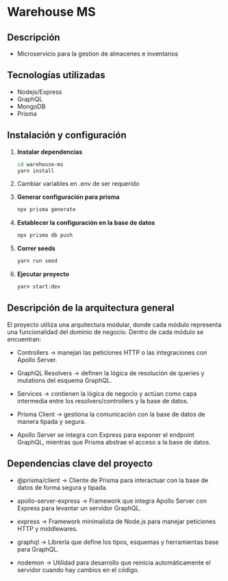 # Warehouse MS

## Descripción

- Microservicio para la gestion de almacenes e inventarios

## Tecnologías utilizadas

- Nodejs/Express
- GraphQL
- MongoDB
- Prisma

## Instalación y configuración

1. **Instalar dependencias**

   ```bash
   cd warehouse-ms
   yarn install

   ```

2. Cambiar variables en .env de ser requerido

3. **Generar configuración para prisma**

   ```bash
   npx prisma generate

   ```

4. **Establecer la configuración en la base de datos**

   ```bash
   npx prisma db push

   ```

5. **Correr seeds**

   ```bash
   yarn run seed

   ```

6. **Ejecutar proyecto**

   ```bash
   yarn start:dev

   ```   


## Descripción de la arquitectura general

El proyecto utiliza una arquitectura modular, donde cada módulo representa una funcionalidad del dominio de negocio.
Dentro de cada módulo se encuentran:

- Controllers → manejan las peticiones HTTP o las integraciones con Apollo Server.

- GraphQL Resolvers → definen la lógica de resolución de queries y mutations del esquema GraphQL.

- Services → contienen la lógica de negocio y actúan como capa intermedia entre los resolvers/controllers y la base de datos.

- Prisma Client → gestiona la comunicación con la base de datos de manera tipada y segura.

- Apollo Server se integra con Express para exponer el endpoint GraphQL, mientras que Prisma abstrae el acceso a la base de datos.


## Dependencias clave del proyecto

- @prisma/client → Cliente de Prisma para interactuar con la base de datos de forma segura y tipada.

- apollo-server-express → Framework que integra Apollo Server con Express para levantar un servidor GraphQL.

- express → Framework minimalista de Node.js para manejar peticiones HTTP y middlewares.

- graphql → Librería que define los tipos, esquemas y herramientas base para GraphQL.

- nodemon → Utilidad para desarrollo que reinicia automáticamente el servidor cuando hay cambios en el código.
